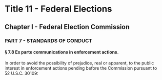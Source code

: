 
# Title 11 - Federal Elections
## Chapter I - Federal Election Commission
### PART 7 - STANDARDS OF CONDUCT
#### § 7.8 Ex parte communications in enforcement actions.

In order to avoid the possibility of prejudice, real or apparent, to the public interest in enforcement actions pending before the Commission pursuant to 52 U.S.C. 30109:
